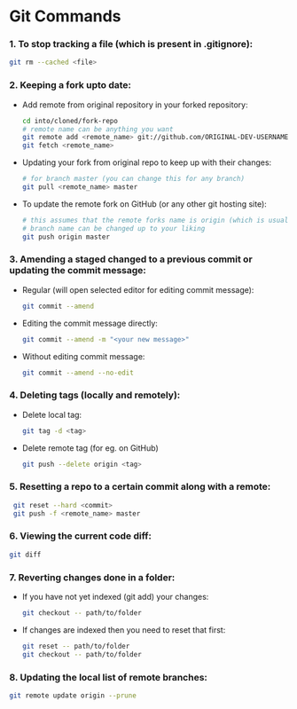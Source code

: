 # Git Commands

### 1. To stop tracking a file (which is present in .gitignore):

```bash
git rm --cached <file>
```

### 2. Keeping a fork upto date:

- Add remote from original repository in your forked repository:

  ```bash
  cd into/cloned/fork-repo
  # remote name can be anything you want
  git remote add <remote_name> git://github.com/ORIGINAL-DEV-USERNAME/REPO-YOU-FORKED-FROM.git
  git fetch <remote_name>
  ```

- Updating your fork from original repo to keep up with their changes:

  ```bash
  # for branch master (you can change this for any branch)
  git pull <remote_name> master
  ```

- To update the remote fork on GitHub (or any other git hosting site):

  ```bash
  # this assumes that the remote forks name is origin (which is usually the case)
  # branch name can be changed up to your liking
  git push origin master
  ```

### 3. Amending a staged changed to a previous commit or updating the commit message:

- Regular (will open selected editor for editing commit message):

  ```bash
  git commit --amend
  ```

- Editing the commit message directly:

  ```bash
  git commit --amend -m "<your new message>"
  ```

- Without editing commit message:

  ```bash
  git commit --amend --no-edit
  ```

### 4. Deleting tags (locally and remotely):

- Delete local tag:

  ```bash
  git tag -d <tag>
  ```

- Delete remote tag (for eg. on GitHub)

  ```bash
  git push --delete origin <tag>
  ```

### 5. Resetting a repo to a certain commit along with a remote:

```bash
 git reset --hard <commit>
 git push -f <remote_name> master
```

### 6. Viewing the current code diff:

```bash
git diff
```

### 7. Reverting changes done in a folder:

- If you have not yet indexed (git add) your changes:

  ```bash
  git checkout -- path/to/folder
  ```

- If changes are indexed then you need to reset that first:

  ```bash
  git reset -- path/to/folder
  git checkout -- path/to/folder
  ```

### 8. Updating the local list of remote branches:

```bash
git remote update origin --prune
```
